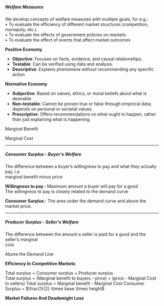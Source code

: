 ##### Welfare Measures
We develop concepts of welfare measures with multiple goals, for e.g.:  
	• To evaluate the efficiency of different market structures (competition, monopoly, etc.)  
	• To evaluate the effects of government policies on markets  
	• To evaluate the effect of events that affect market outcomes


**Positive Economy**
- **Objective**: Focuses on facts, evidence, and causal relationships.
- **Testable**: Can be verified using data and analysis.
- **Descriptive**: Explains phenomena without recommending any specific action

**Normative Economy**
- **Subjective**: Based on values, ethics, or moral beliefs about what is desirable.
- **Non-testable**: Cannot be proven true or false through empirical data; depends on personal or societal values.
- **Prescriptive**: Offers recommendations on what ought to happen, rather than just explaining what is happening.

Marginal Benefit

Marginal Cost

---

##### Consumer Surplus - Buyer's Welfare
The difference between a buyer’s willingness to pay and what they actually pay, i.e.  
marginal benefit minus price

**Willingness to pay :** 
	Maximum amount a buyer will pay for a good  
	The willingness to pay is closely related to the demand curve

**Consumer Surplus :** 
	The area under the demand curve and above the market price.



---

##### Producer Surplus - Seller's Welfare
The difference between the amount a seller is paid for a good and the seller’s marginal  
cost.

Above the Demand Line





**Efficiency In Competitive Markets**

Total surplus = Consumer surplus + Producer surplus  
Total surplus = (Marginal benefit to buyers - price) + (price - Marginal Cost to sellers)
Total surplus = Marginal benefit - Marginal Cost
Consumer Surplus = $\frac{1}{2} \times base \times height$

**Market Failures And Deadweight Loss**

